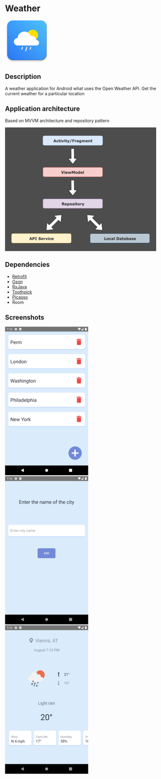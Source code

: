 # Weather

<img src="screenshots/logo.png" width="144" style="max-width:100%;"/>

## Description

A weather application for Android what uses the Open Weather API. Get the current weather for a particular location

## Application architecture
Based on MVVM architecture and repository pattern

<img src="screenshots/4.png" width="500" style="max-width:100%; margin-right:10px"/>


## Dependencies

- [Retrofit](https://square.github.io/retrofit "Retrofit")
- [Gson](https://github.com/google/gson "Gson")
- [RxJava](https://github.com/ReactiveX/RxJava "RxJava")
- [Toothpick](https://github.com/stephanenicolas/toothpick "Toothpick")
- [Picasso](https://github.com/square/picasso "Picasso")
- Room

## Screenshots

<img src="screenshots/1.png" width="275" style="max-width:100%;"/> <img src="screenshots/2.png" width="275" style="max-width:100%;"/> <img src="screenshots/3.png" width="275" style="max-width:100%;"/>